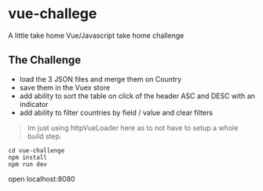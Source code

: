 # vue-challege
A little take home Vue/Javascript take home challenge

## The Challenge

- load the 3 JSON files and merge them on Country
- save them in the Vuex store
- add ability to sort the table on click of the header ASC and DESC with an indicator
- add ability to filter countries by field / value and clear filters

> Im just using httpVueLoader here as to not have to setup a whole build step.

```
cd vue-challenge
npm install
npm run dev
```
open localhost:8080

